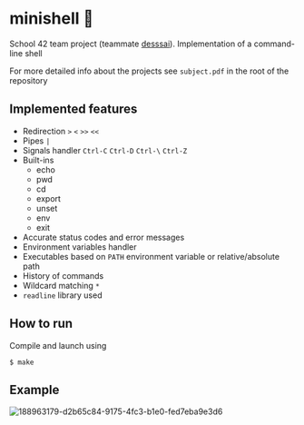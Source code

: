 # minishell :shell:

School 42 team project (teammate [desssai](https://github.com/desssai)). Implementation of a command-line shell

For more detailed info about the projects see `subject.pdf` in the root of the repository 

## Implemented features
- Redirection `>` `<` `>>` `<<`
- Pipes `|`
- Signals handler `Ctrl-C` `Ctrl-D` `Ctrl-\` `Ctrl-Z`
- Built-ins 
  - echo
  - pwd
  - cd
  - export
  - unset
  - env
  - exit
- Accurate status codes and error messages
- Environment variables handler
- Executables based on `PATH` environment variable or relative/absolute path
- History of commands
- Wildcard matching `*`
- `readline` library used

## How to run
Compile and launch using
```
$ make
```

## Example

![188963179-d2b65c84-9175-4fc3-b1e0-fed7eba9e3d6](https://user-images.githubusercontent.com/95509213/189460555-c1f2c57a-23f5-4f70-a623-ab311fac8173.gif)

